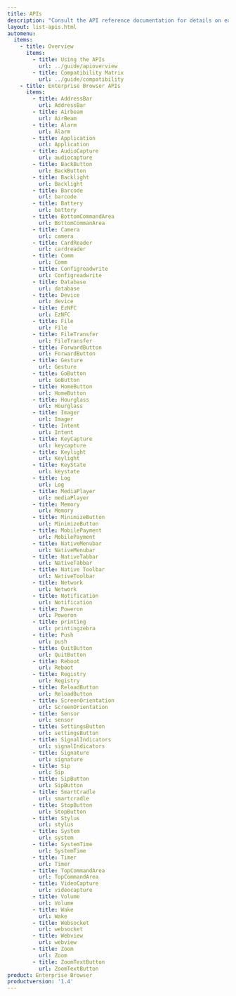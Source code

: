 ```yaml
---
title: APIs
description: "Consult the API reference documentation for details on each API. Enterprise Browser API's are preferred to be used, but RhoElements 2.x and PocketBrowser API's are also supported."
layout: list-apis.html
automenu:
  items:
    - title: Overview
      items:
        - title: Using the APIs
          url: ../guide/apioverview
        - title: Compatibility Matrix
          url: ../guide/compatibility
    - title: Enterprise Browser APIs
      items:
        - title: AddressBar
          url: AddressBar
        - title: Airbeam
          url: AirBeam
        - title: Alarm
          url: Alarm
        - title: Application
          url: Application
        - title: AudioCapture
          url: audiocapture
        - title: BackButton
          url: BackButton
        - title: Backlight
          url: Backlight
        - title: Barcode
          url: barcode
        - title: Battery
          url: battery
        - title: BottomCommandArea
          url: BottomCommanArea
        - title: Camera
          url: camera
        - title: CardReader
          url: cardreader
        - title: Comm
          url: Comm
        - title: Configreadwrite
          url: Configreadwrite
        - title: Database
          url: database
        - title: Device
          url: device
        - title: EzNFC
          url: EzNFC
        - title: File
          url: File
        - title: FileTransfer
          url: FileTransfer
        - title: ForwardButton
          url: ForwardButton
        - title: Gesture
          url: Gesture
        - title: GoButton
          url: GoButton
        - title: HomeButton
          url: HomeButton
        - title: Hourglass
          url: Hourglass
        - title: Imager
          url: Imager
        - title: Intent
          url: Intent
        - title: KeyCapture
          url: keycapture
        - title: Keylight
          url: Keylight
        - title: KeyState
          url: keystate
        - title: Log
          url: Log
        - title: MediaPlayer
          url: mediaPlayer
        - title: Memory
          url: Memory
        - title: MinimizeButton
          url: MinimizeButton
        - title: MobilePayment
          url: MobilePayment
        - title: NativeMenubar
          url: NativeMenubar
        - title: NativeTabbar
          url: NativeTabbar
        - title: Native Toolbar
          url: NativeToolbar
        - title: Network
          url: Network
        - title: Notification
          url: Notification
        - title: Poweron
          url: Poweron
        - title: printing
          url: printingzebra
        - title: Push
          url: push
        - title: QuitButton
          url: QuitButton
        - title: Reboot
          url: Reboot
        - title: Registry
          url: Registry
        - title: ReloadButton
          url: ReloadButton
        - title: ScreenOrientation
          url: ScreenOrientation
        - title: Sensor
          url: sensor
        - title: SettingsButton
          url: settingsButton
        - title: SignalIndicators
          url: signalIndicators
        - title: Signature
          url: signature
        - title: Sip
          url: Sip
        - title: SipButton
          url: SipButton
        - title: SmartCradle
          url: smartcradle
        - title: StopButton
          url: StopButton
        - title: Stylus
          url: stylus
        - title: System
          url: system
        - title: SystemTime
          url: SystemTime
        - title: Timer
          url: Timer
        - title: TopCommandArea
          url: TopCommandArea
        - title: VideoCapture
          url: videocapture
        - title: Volume
          url: Volume
        - title: Wake
          url: Wake
        - title: Websocket
          url: websocket
        - title: Webview
          url: webview
        - title: Zoom
          url: Zoom
        - title: ZoomTextButton
          url: ZoomTextButton
product: Enterprise Browser
productversion: '1.4'
---
```


